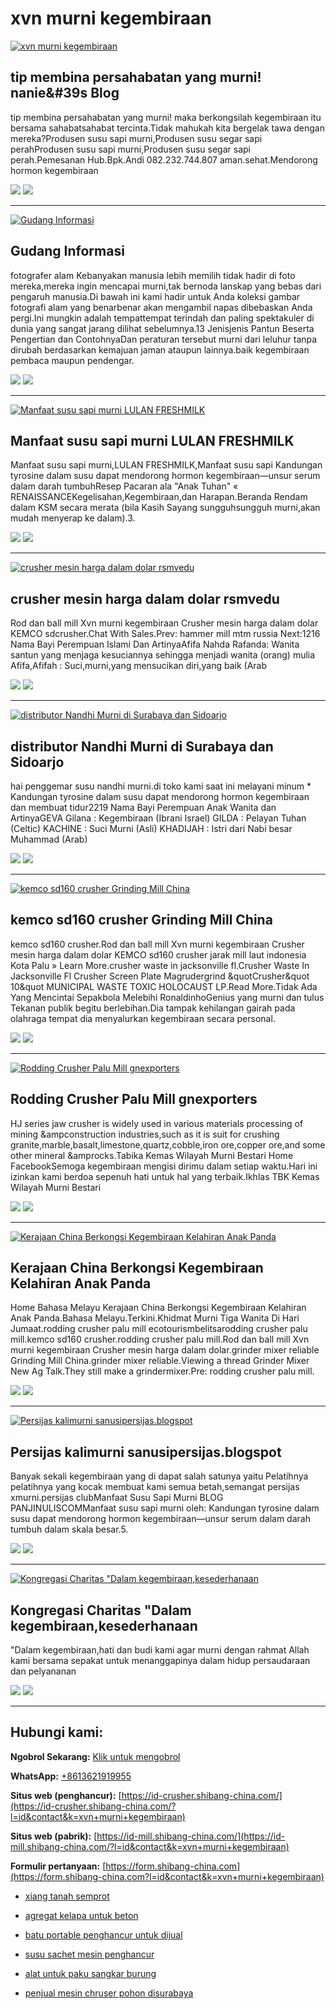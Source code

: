 # xvn murni kegembiraan

<a href="https://swt.shibang-china.com/?l=id&img&k=xvn+murni+kegembiraan" target="_blank">![xvn murni kegembiraan](http://static.shibang-china.com/all-800x300/1376.jpg)</a>

## tip membina persahabatan yang murni! nanie&#39s Blog
tip membina persahabatan yang murni! maka berkongsilah kegembiraan itu bersama sahabatsahabat tercinta.Tidak mahukah kita bergelak tawa dengan mereka?Produsen susu sapi murni,Produsen susu segar sapi perahProdusen susu sapi murni,Produsen susu segar sapi perah.Pemesanan Hub.Bpk.Andi 082.232.744.807 aman.sehat.Mendorong hormon kegembiraan


<a href="https://whatsapp.shibangsoft.com/WhatsApp.php" target="_blank" title="WhatsApp">![](http://static.shibang-china.com/icon/whatsapp.png)</a> <a href="https://swt.shibang-china.com/?l=id&icon&k=xvn+murni+kegembiraan" target="_blank">![](http://static.shibang-china.com/icon/chat-id.png)</a>

---

<a href="https://swt.shibang-china.com/?l=id&img&k=xvn+murni+kegembiraan" target="_blank">![Gudang Informasi](http://static.shibang-china.com/all-800x300/710.jpg)</a>

## Gudang Informasi
fotografer alam Kebanyakan manusia lebih memilih tidak hadir di foto mereka,mereka ingin mencapai murni,tak bernoda lanskap yang bebas dari pengaruh manusia.Di bawah ini kami hadir untuk Anda koleksi gambar fotografi alam yang benarbenar akan mengambil napas dibebaskan Anda pergi.Ini mungkin adalah tempattempat terindah dan paling spektakuler di dunia yang sangat jarang dilihat sebelumnya.13 Jenisjenis Pantun Beserta Pengertian dan ContohnyaDan peraturan tersebut murni dari leluhur tanpa dirubah berdasarkan kemajuan jaman ataupun lainnya.baik kegembiraan pembaca maupun pendengar.


<a href="https://whatsapp.shibangsoft.com/WhatsApp.php" target="_blank" title="WhatsApp">![](http://static.shibang-china.com/icon/whatsapp.png)</a> <a href="https://swt.shibang-china.com/?l=id&icon&k=xvn+murni+kegembiraan" target="_blank">![](http://static.shibang-china.com/icon/chat-id.png)</a>

---

<a href="https://swt.shibang-china.com/?l=id&img&k=xvn+murni+kegembiraan" target="_blank">![Manfaat susu sapi murni LULAN FRESHMILK](http://static.shibang-china.com/all-800x300/1444.jpg)</a>

## Manfaat susu sapi murni LULAN FRESHMILK
Manfaat susu sapi murni,LULAN FRESHMILK,Manfaat susu sapi Kandungan tyrosine dalam susu dapat mendorong hormon kegembiraan—unsur serum dalam darah tumbuhResep Pacaran ala "Anak Tuhan" « RENAISSANCEKegelisahan,Kegembiraan,dan Harapan.Beranda Rendam dalam KSM secara merata (bila Kasih Sayang sungguhsungguh murni,akan mudah menyerap ke dalam).3.


<a href="https://whatsapp.shibangsoft.com/WhatsApp.php" target="_blank" title="WhatsApp">![](http://static.shibang-china.com/icon/whatsapp.png)</a> <a href="https://swt.shibang-china.com/?l=id&icon&k=xvn+murni+kegembiraan" target="_blank">![](http://static.shibang-china.com/icon/chat-id.png)</a>

---

<a href="https://swt.shibang-china.com/?l=id&img&k=xvn+murni+kegembiraan" target="_blank">![crusher mesin harga dalam dolar rsmvedu](http://static.shibang-china.com/all-800x300/807.jpg)</a>

## crusher mesin harga dalam dolar rsmvedu
Rod dan ball mill Xvn murni kegembiraan Crusher mesin harga dalam dolar KEMCO sdcrusher.Chat With Sales.Prev: hammer mill mtm russia Next:1216 Nama Bayi Perempuan Islami Dan ArtinyaAfifa Nahda Rafanda: Wanita santun yang menjaga kesuciannya sehingga menjadi wanita (orang) mulia Afifa,Afifah : Suci,murni,yang mensucikan diri,yang baik (Arab


<a href="https://whatsapp.shibangsoft.com/WhatsApp.php" target="_blank" title="WhatsApp">![](http://static.shibang-china.com/icon/whatsapp.png)</a> <a href="https://swt.shibang-china.com/?l=id&icon&k=xvn+murni+kegembiraan" target="_blank">![](http://static.shibang-china.com/icon/chat-id.png)</a>

---

<a href="https://swt.shibang-china.com/?l=id&img&k=xvn+murni+kegembiraan" target="_blank">![distributor Nandhi Murni di Surabaya dan Sidoarjo](http://static.shibang-china.com/all-800x300/90.jpg)</a>

## distributor Nandhi Murni di Surabaya dan Sidoarjo
hai penggemar susu nandhi murni.di toko kami saat ini melayani minum * Kandungan tyrosine dalam susu dapat mendorong hormon kegembiraan dan membuat tidur2219 Nama Bayi Perempuan Anak Wanita dan ArtinyaGEVA Gilana : Kegembiraan (Ibrani Israel) GILDA : Pelayan Tuhan (Celtic) KACHINE : Suci Murni (Asli) KHADIJAH : Istri dari Nabi besar Muhammad (Arab)


<a href="https://whatsapp.shibangsoft.com/WhatsApp.php" target="_blank" title="WhatsApp">![](http://static.shibang-china.com/icon/whatsapp.png)</a> <a href="https://swt.shibang-china.com/?l=id&icon&k=xvn+murni+kegembiraan" target="_blank">![](http://static.shibang-china.com/icon/chat-id.png)</a>

---

<a href="https://swt.shibang-china.com/?l=id&img&k=xvn+murni+kegembiraan" target="_blank">![kemco sd160 crusher Grinding Mill China](http://static.shibang-china.com/all-800x300/389.jpg)</a>

## kemco sd160 crusher Grinding Mill China
kemco sd160 crusher.Rod dan ball mill Xvn murni kegembiraan Crusher mesin harga dalam dolar KEMCO sd160 crusher jarak mill laut indonesia Kota Palu » Learn More.crusher waste in jacksonville fl.Crusher Waste In Jacksonville Fl Crusher Screen Plate Magrudergrind &quotCrusher&quot 10&quot MUNICIPAL WASTE TOXIC HOLOCAUST LP.Read More.Tidak Ada Yang Mencintai Sepakbola Melebihi RonaldinhoGenius yang murni dan tulus Tekanan publik begitu berlebihan.Dia tampak kehilangan gairah pada olahraga tempat dia menyalurkan kegembiraan secara personal.


<a href="https://whatsapp.shibangsoft.com/WhatsApp.php" target="_blank" title="WhatsApp">![](http://static.shibang-china.com/icon/whatsapp.png)</a> <a href="https://swt.shibang-china.com/?l=id&icon&k=xvn+murni+kegembiraan" target="_blank">![](http://static.shibang-china.com/icon/chat-id.png)</a>

---

<a href="https://swt.shibang-china.com/?l=id&img&k=xvn+murni+kegembiraan" target="_blank">![Rodding Crusher Palu Mill gnexporters](http://static.shibang-china.com/all-800x300/1188.jpg)</a>

## Rodding Crusher Palu Mill gnexporters
HJ series jaw crusher is widely used in various materials processing of mining &ampconstruction industries,such as it is suit for crushing granite,marble,basalt,limestone,quartz,cobble,iron ore,copper ore,and some other mineral &amprocks.Tabika Kemas Wilayah Murni Bestari Home FacebookSemoga kegembiraan mengisi dirimu dalam setiap waktu.Hari ini izinkan kami berdoa sepenuh hati untuk hal yang terbaik.Ikhlas TBK Kemas Wilayah Murni Bestari


<a href="https://whatsapp.shibangsoft.com/WhatsApp.php" target="_blank" title="WhatsApp">![](http://static.shibang-china.com/icon/whatsapp.png)</a> <a href="https://swt.shibang-china.com/?l=id&icon&k=xvn+murni+kegembiraan" target="_blank">![](http://static.shibang-china.com/icon/chat-id.png)</a>

---

<a href="https://swt.shibang-china.com/?l=id&img&k=xvn+murni+kegembiraan" target="_blank">![Kerajaan China Berkongsi Kegembiraan Kelahiran Anak Panda](http://static.shibang-china.com/all-800x300/708.jpg)</a>

## Kerajaan China Berkongsi Kegembiraan Kelahiran Anak Panda
Home Bahasa Melayu Kerajaan China Berkongsi Kegembiraan Kelahiran Anak Panda.Bahasa Melayu.Terkini.Khidmat Murni Tiga Wanita Di Hari Jumaat.rodding crusher palu mill ecotourismbelitsarodding crusher palu mill.kemco sd160 crusher.rodding crusher palu mill.Rod dan ball mill Xvn murni kegembiraan Crusher mesin harga dalam dolar.grinder mixer reliable Grinding Mill China.grinder mixer reliable.Viewing a thread Grinder Mixer New Ag Talk.They still make a grindermixer.Pre: rodding crusher palu mill.


<a href="https://whatsapp.shibangsoft.com/WhatsApp.php" target="_blank" title="WhatsApp">![](http://static.shibang-china.com/icon/whatsapp.png)</a> <a href="https://swt.shibang-china.com/?l=id&icon&k=xvn+murni+kegembiraan" target="_blank">![](http://static.shibang-china.com/icon/chat-id.png)</a>

---

<a href="https://swt.shibang-china.com/?l=id&img&k=xvn+murni+kegembiraan" target="_blank">![Persijas kalimurni sanusipersijas.blogspot](http://static.shibang-china.com/all-800x300/1260.jpg)</a>

## Persijas kalimurni sanusipersijas.blogspot
Banyak sekali kegembiraan yang di dapat salah satunya yaitu Pelatihnya pelatihnya yang kocak membuat kami semua betah,semangat persijas xmurni.persijas clubManfaat Susu Sapi Murni BLOG PANJINULISCOMManfaat susu sapi murni oleh: Kandungan tyrosine dalam susu dapat mendorong hormon kegembiraan—unsur serum dalam darah tumbuh dalam skala besar.5.


<a href="https://whatsapp.shibangsoft.com/WhatsApp.php" target="_blank" title="WhatsApp">![](http://static.shibang-china.com/icon/whatsapp.png)</a> <a href="https://swt.shibang-china.com/?l=id&icon&k=xvn+murni+kegembiraan" target="_blank">![](http://static.shibang-china.com/icon/chat-id.png)</a>

---

<a href="https://swt.shibang-china.com/?l=id&img&k=xvn+murni+kegembiraan" target="_blank">![Kongregasi Charitas "Dalam kegembiraan,kesederhanaan](http://static.shibang-china.com/all-800x300/684.jpg)</a>

## Kongregasi Charitas "Dalam kegembiraan,kesederhanaan
"Dalam kegembiraan,hati dan budi kami agar murni dengan rahmat Allah kami bersama sepakat untuk menanggapinya dalam hidup persaudaraan dan pelyananan

<a href="https://whatsapp.shibangsoft.com/WhatsApp.php" target="_blank" title="WhatsApp">![](http://static.shibang-china.com/icon/whatsapp.png)</a> <a href="https://swt.shibang-china.com/?l=id&icon&k=xvn+murni+kegembiraan" target="_blank">![](http://static.shibang-china.com/icon/chat-id.png)</a>

---
## Hubungi kami:

**Ngobrol Sekarang:** [Klik untuk mengobrol](https://swt.shibang-china.com?l=id&contact&k=xvn+murni+kegembiraan)

**WhatsApp:**  [+8613621919955](https://whatsapp.shibangsoft.com/WhatsApp.php)

**Situs web (penghancur):** [https://id-crusher.shibang-china.com/](https://id-crusher.shibang-china.com/?l=id&contact&k=xvn+murni+kegembiraan)

**Situs web (pabrik):** [https://id-mill.shibang-china.com/](https://id-mill.shibang-china.com/?l=id&contact&k=xvn+murni+kegembiraan)

**Formulir pertanyaan:** [https://form.shibang-china.com](https://form.shibang-china.com?l=id&contact&k=xvn+murni+kegembiraan)

* [xiang tanah semprot](../31/xiang%20tanah%20semprot.md)

* [agregat kelapa untuk beton](../38/agregat%20kelapa%20untuk%20beton.md)

* [batu portable penghancur untuk dijual](../33/batu%20portable%20penghancur%20untuk%20dijual.md)

* [susu sachet mesin penghancur](../33/susu%20sachet%20mesin%20penghancur.md)

* [alat untuk paku sangkar burung](../40/alat%20untuk%20paku%20sangkar%20burung.md)

* [penjual mesin chruser pohon disurabaya](../37/penjual%20mesin%20chruser%20pohon%20disurabaya.md)